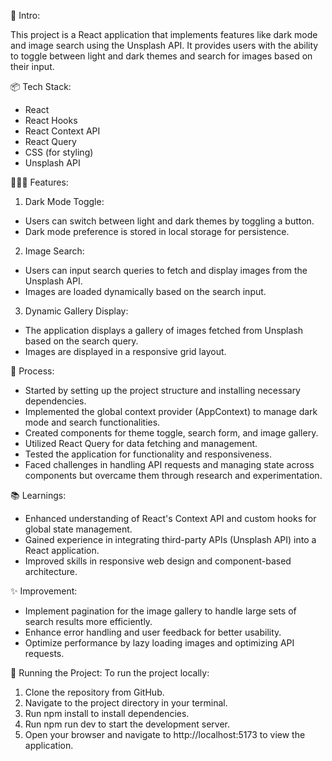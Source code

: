 🎋 Intro:

This project is a React application that implements features like dark mode and image search using the Unsplash API. It provides users with the ability to toggle between light and dark themes and search for images based on their input.

📦 Tech Stack:

* React
* React Hooks
* React Context API
* React Query
* CSS (for styling)
* Unsplash API

👩🏽‍🍳 Features:

1. Dark Mode Toggle:
* Users can switch between light and dark themes by toggling a button.
* Dark mode preference is stored in local storage for persistence.

2. Image Search:
* Users can input search queries to fetch and display images from the Unsplash API.
* Images are loaded dynamically based on the search input.

3. Dynamic Gallery Display:

* The application displays a gallery of images fetched from Unsplash based on the search query.
* Images are displayed in a responsive grid layout.

💭 Process:

* Started by setting up the project structure and installing necessary dependencies.
* Implemented the global context provider (AppContext) to manage dark mode and search functionalities.
* Created components for theme toggle, search form, and image gallery.
* Utilized React Query for data fetching and management.
* Tested the application for functionality and responsiveness.
* Faced challenges in handling API requests and managing state across components but overcame them through research and experimentation.

📚 Learnings:

* Enhanced understanding of React's Context API and custom hooks for global state management.
* Gained experience in integrating third-party APIs (Unsplash API) into a React application.
* Improved skills in responsive web design and component-based architecture.

✨ Improvement:

* Implement pagination for the image gallery to handle large sets of search results more efficiently.
* Enhance error handling and user feedback for better usability.
* Optimize performance by lazy loading images and optimizing API requests.

🚦 Running the Project: To run the project locally:

1. Clone the repository from GitHub.
2. Navigate to the project directory in your terminal.
3. Run npm install to install dependencies.
4. Run npm run dev to start the development server.
5. Open your browser and navigate to http://localhost:5173 to view the application.